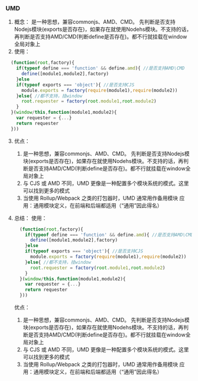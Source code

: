 ### UMD
  1. 概念：
      是一种思想，兼容commonjs、AMD、CMD。
      先判断是否支持Nodejs模块(exports是否存在)，如果存在就使用Nodehs模块。不支持的话，再判断是否支持AMD/CMD(判断define是否存在)。都不行就挂载在window全局对象上
  2. 使用：
  ```ts
    (function(root,factory){
      if(typeof define === 'function' && define.amd){ //是否支持AMD\CMD
        define([module1,module2],factory)
      }else
      if(typeof exports === 'object'){ //是否支持CJS
        module.exports = factory(require(module1),require(module2))
      }else{ //都不支持，挂window
        root.requester = factory(root.module1,root.module2)
      }
    }(window/this,function(module1,module2){
      var requester = {...}
      return requester
    }))
  ```

  3. 优点：
      1. 是一种思想，兼容commonjs、AMD、CMD。
          先判断是否支持Nodejs模块(exports是否存在)，如果存在就使用Nodehs模块。不支持的话，再判断是否支持AMD/CMD(判断define是否存在)。都不行就挂载在window全局对象上
      2. 与 CJS 或 AMD 不同，UMD 更像是一种配置多个模块系统的模式。这里可以找到更多的模式
      3. 当使用 Rollup/Webpack 之类的打包器时，UMD 通常用作备用模块
    应用：通用模块定义，在前端和后端都适用（“通用”因此得名）

  4. 总结： 
      使用：
      ```ts
        (function(root,factory){
          if(typeof define === 'function' && define.amd){ //是否支持AMD\CMD
            define([module1,module2],factory)
          }else
          if(typeof exports === 'object'){ //是否支持CJS
            module.exports = factory(require(module1),require(module2))
          }else{ //都不支持，挂window
            root.requester = factory(root.module1,root.module2)
          }
        }(window/this,function(module1,module2){
          var requester = {...}
          return requester
        }))
      ```
      优点：
        1. 是一种思想，兼容commonjs、AMD、CMD。
            先判断是否支持Nodejs模块(exports是否存在)，如果存在就使用Nodehs模块。不支持的话，再判断是否支持AMD/CMD(判断define是否存在)。都不行就挂载在window全局对象上
        2. 与 CJS 或 AMD 不同，UMD 更像是一种配置多个模块系统的模式。这里可以找到更多的模式
        3. 当使用 Rollup/Webpack 之类的打包器时，UMD 通常用作备用模块
      应用：通用模块定义，在前端和后端都适用（“通用”因此得名）